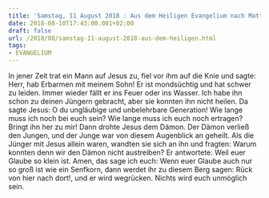 ```yaml
---
title: 'Samstag, 11 August 2018 : Aus dem Heiligen Evangelium nach Matthäus - Mt 17,14-20.'
date: 2018-08-10T17:43:00.001+02:00
draft: false
url: /2018/08/samstag-11-august-2018-aus-dem-heiligen.html
tags: 
- EVANGELIUM
---
```


In jener Zeit trat ein Mann auf Jesus zu, fiel vor ihm auf die Knie und sagte: Herr, hab Erbarmen mit meinem Sohn! Er ist mondsüchtig und hat schwer zu leiden. Immer wieder fällt er ins Feuer oder ins Wasser. Ich habe ihn schon zu deinen Jüngern gebracht, aber sie konnten ihn nicht heilen. Da sagte Jesus: O du ungläubige und unbelehrbare Generation! Wie lange muss ich noch bei euch sein? Wie lange muss ich euch noch ertragen? Bringt ihn her zu mir! Dann drohte Jesus dem Dämon. Der Dämon verließ den Jungen, und der Junge war von diesem Augenblick an geheilt. Als die Jünger mit Jesus allein waren, wandten sie sich an ihn und fragten: Warum konnten denn wir den Dämon nicht austreiben? Er antwortete: Weil euer Glaube so klein ist. Amen, das sage ich euch: Wenn euer Glaube auch nur so groß ist wie ein Senfkorn, dann werdet ihr zu diesem Berg sagen: Rück von hier nach dort!, und er wird wegrücken. Nichts wird euch unmöglich sein.